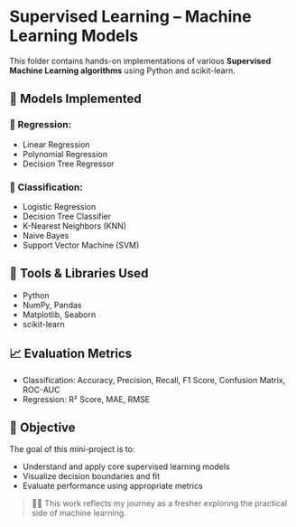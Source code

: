 # Supervised Learning – Machine Learning Models

This folder contains hands-on implementations of various **Supervised Machine Learning algorithms** using Python and scikit-learn.

## 📂 Models Implemented

### 🔢 Regression:
- Linear Regression
- Polynomial Regression
- Decision Tree Regressor

### 🧮 Classification:
- Logistic Regression
- Decision Tree Classifier
- K-Nearest Neighbors (KNN)
- Naive Bayes
- Support Vector Machine (SVM)

## 🧰 Tools & Libraries Used
- Python
- NumPy, Pandas
- Matplotlib, Seaborn
- scikit-learn

## 📈 Evaluation Metrics
- Classification: Accuracy, Precision, Recall, F1 Score, Confusion Matrix, ROC-AUC
- Regression: R² Score, MAE, RMSE

## 📌 Objective
The goal of this mini-project is to:
- Understand and apply core supervised learning models
- Visualize decision boundaries and fit
- Evaluate performance using appropriate metrics

> 🧑‍💻 This work reflects my journey as a fresher exploring the practical side of machine learning.
